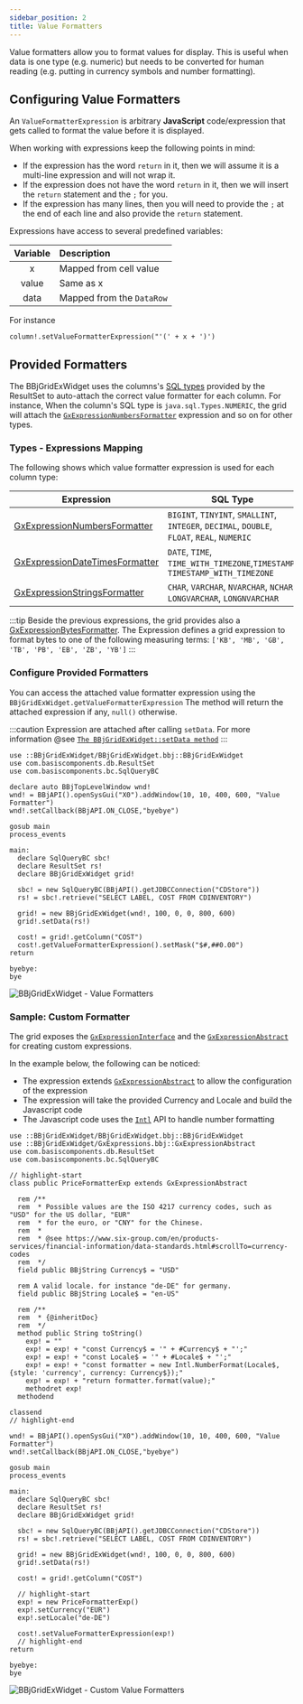```yaml
---
sidebar_position: 2
title: Value Formatters
---
```


Value formatters allow you to format values for display. This is useful when data is one type (e.g. numeric) but needs to be converted for human reading (e.g. putting in currency symbols and number formatting).

## Configuring Value Formatters

An `ValueFormatterExpression` is arbitrary **JavaScript** code/expression that gets called to format the value before it is displayed.

When working with expressions keep the following points in mind:

* If the expression has the word `return` in it, then we will assume it is a multi-line expression and will not wrap it.
* If the expression does not have the word `return` in it, then we will insert the `return` statement and the `;` for you.
* If the expression has many lines, then you will need to provide the `;` at the end of each line and also provide the `return` statement.

Expressions have access to several predefined variables:

| **Variable** 	| **Description**                                               	|
|:--------------:	|:---------------------------------------------------------------	|
|  x           	|  Mapped from cell value                                       	|
|  value       	|  Same as x                                                    	|
|  data        	|  Mapped from the `DataRow`                                      	|

For instance 

```BBj
column!.setValueFormatterExpression("'(' + x + ')')
```

## Provided Formatters

The BBjGridExWidget uses the columns's [SQL types](https://github.com/JetBrains/jdk8u_jdk/blob/master/src/share/classes/java/sql/Types.java) provided by the ResultSet to auto-attach the correct value formatter for each column.  For instance, When the column's SQL type is `java.sql.Types.NUMERIC`, the grid will attach the  [`GxExpressionNumbersFormatter`](https://bbj-plugins.github.io/BBjGridExWidget/javadoc/GxFilters/GxFilterNumber.html) expression and so on for other types. 

### Types - Expressions Mapping

The following shows which value formatter expression is used for each column type:

| **Expression**          	| **SQL Type**                	|
|--------------------	|-----------------------------	|
| [GxExpressionNumbersFormatter](https://bbj-plugins.github.io/BBjGridExWidget/javadoc/GxExpressions/GxExpressionNumbersFormatter.html)  	| `BIGINT`, `TINYINT`, `SMALLINT`, `INTEGER`, `DECIMAL`, `DOUBLE`, `FLOAT`, `REAL`, `NUMERIC` 	|
| [GxExpressionDateTimesFormatter](https://bbj-plugins.github.io/BBjGridExWidget/javadoc/GxExpressions/GxExpressionDateTimesFormatter.html)  	| `DATE`, `TIME`, `TIME_WITH_TIMEZONE`,`TIMESTAMP`, `TIMESTAMP_WITH_TIMEZONE`	|
| [GxExpressionStringsFormatter](https://bbj-plugins.github.io/BBjGridExWidget/javadoc/GxExpressions/GxExpressionStringsFormatter.html) 	| `CHAR`, `VARCHAR`, `NVARCHAR`, `NCHAR`, `LONGVARCHAR`, `LONGNVARCHAR`	|

:::tip
Beside the previous expressions, the grid provides also a [GxExpressionBytesFormatter](https://bbj-plugins.github.io/BBjGridExWidget/javadoc/GxExpressions/GxExpressionBytesFormatter.html). The Expression defines a grid expression to format bytes to one of the following measuring terms: `['KB', 'MB', 'GB', 'TB', 'PB', 'EB', 'ZB', 'YB']` 
:::


### Configure Provided Formatters

You can access the attached value formatter expression using the `BBjGridExWidget.getValueFormatterExpression`
The method will return the attached expression if any, `null()` otherwise.

:::caution
Expression are attached after calling `setData`. For more information @see [`The BBjGridExWidget::setData method`](../data/overview#the-bbjgridexwidgetsetdata-method)
:::

```BBj showLineNumbers
use ::BBjGridExWidget/BBjGridExWidget.bbj::BBjGridExWidget
use com.basiscomponents.db.ResultSet
use com.basiscomponents.bc.SqlQueryBC

declare auto BBjTopLevelWindow wnd!
wnd! = BBjAPI().openSysGui("X0").addWindow(10, 10, 400, 600, "Value Formatter")
wnd!.setCallback(BBjAPI.ON_CLOSE,"byebye")

gosub main
process_events

main:
  declare SqlQueryBC sbc!
  declare ResultSet rs!
  declare BBjGridExWidget grid!

  sbc! = new SqlQueryBC(BBjAPI().getJDBCConnection("CDStore"))
  rs! = sbc!.retrieve("SELECT LABEL, COST FROM CDINVENTORY")

  grid! = new BBjGridExWidget(wnd!, 100, 0, 0, 800, 600)
  grid!.setData(rs!)

  cost! = grid!.getColumn("COST")
  cost!.getValueFormatterExpression().setMask("$#,##0.00")
return

byebye:
bye
```

![BBjGridExWidget - Value Formatters](./assets/value-formatter.png)

### Sample: Custom Formatter

The grid exposes the [`GxExpressionInterface`](https://bbj-plugins.github.io/BBjGridExWidget/javadoc/GxExpressions/GxExpressionInterface.html) and the [`GxExpressionAbstract`](https://bbj-plugins.github.io/BBjGridExWidget/javadoc/GxExpressions/GxExpressionAbstract.html) for creating custom expressions.

In the example below, the following can be noticed:

* The expression extends [`GxExpressionAbstract`](https://bbj-plugins.github.io/BBjGridExWidget/javadoc/GxExpressions/GxExpressionAbstract.html) to allow the configuration of the expression
* The expression will take the provided Currency and Locale and build the Javascript code
* The Javascript code uses the [`Intl`](https://developer.mozilla.org/en-US/docs/Web/JavaScript/Reference/Global_Objects/Intl/NumberFormat/NumberFormat#options) API to handle number formatting


```BBj showLineNumbers
use ::BBjGridExWidget/BBjGridExWidget.bbj::BBjGridExWidget
use ::BBjGridExWidget/GxExpressions.bbj::GxExpressionAbstract
use com.basiscomponents.db.ResultSet
use com.basiscomponents.bc.SqlQueryBC

// highlight-start
class public PriceFormatterExp extends GxExpressionAbstract

  rem /**
  rem  * Possible values are the ISO 4217 currency codes, such as "USD" for the US dollar, "EUR"
  rem  * for the euro, or "CNY" for the Chinese.
  rem  *
  rem  * @see https://www.six-group.com/en/products-services/financial-information/data-standards.html#scrollTo=currency-codes
  rem  */
  field public BBjString Currency$ = "USD"

  rem A valid locale. for instance "de-DE" for germany.
  field public BBjString Locale$ = "en-US"

  rem /**
  rem  * {@inheritDoc}
  rem  */
  method public String toString()
    exp! = ""
    exp! = exp! + "const Currency$ = '" + #Currency$ + "';"
    exp! = exp! + "const Locale$ = '" + #Locale$ + "';"
    exp! = exp! + "const formatter = new Intl.NumberFormat(Locale$, {style: 'currency', currency: Currency$});"
    exp! = exp! + "return formatter.format(value);"
    methodret exp!
  methodend

classend
// highlight-end

wnd! = BBjAPI().openSysGui("X0").addWindow(10, 10, 400, 600, "Value Formatter")
wnd!.setCallback(BBjAPI.ON_CLOSE,"byebye")

gosub main
process_events

main:
  declare SqlQueryBC sbc!
  declare ResultSet rs!
  declare BBjGridExWidget grid!

  sbc! = new SqlQueryBC(BBjAPI().getJDBCConnection("CDStore"))
  rs! = sbc!.retrieve("SELECT LABEL, COST FROM CDINVENTORY")

  grid! = new BBjGridExWidget(wnd!, 100, 0, 0, 800, 600)
  grid!.setData(rs!)

  cost! = grid!.getColumn("COST")

  // highlight-start
  exp! = new PriceFormatterExp()
  exp!.setCurrency("EUR")
  exp!.setLocale("de-DE")

  cost!.setValueFormatterExpression(exp!)
  // highlight-end
return

byebye:
bye
```

![BBjGridExWidget - Custom Value Formatters](./assets/custom-value-formatter.png)